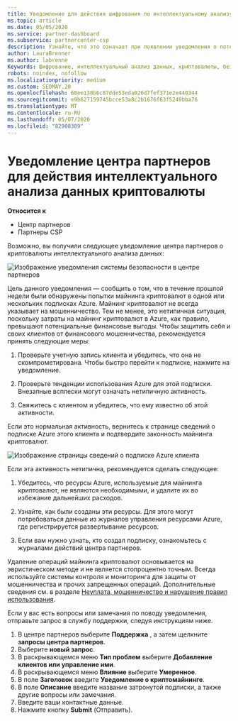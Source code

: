 ```yaml
---
title: Уведомление для действия шифрования по интеллектуальному анализу
ms.topic: article
ms.date: 05/05/2020
ms.service: partner-dashboard
ms.subservice: partnercenter-csp
description: Узнайте, что это означает при появлении уведомления о потенциальном криптовалюты интеллектуального анализа данных (или шифровании с помощью шифрования) в одной или нескольких подписках Azure.
author: LauraBrenner
ms.author: labrenne
Keywords: Шифрование, интеллектуальный анализ данных, криптовалюты, безопасность
robots: noindex, nofollow
ms.localizationpriority: medium
ms.custom: SEOMAY.20
ms.openlocfilehash: 68ee138b6c87dde53eda026d7fef371e2e440344
ms.sourcegitcommit: e9b627159745bcce53a8c2b1676f63f5249bba76
ms.translationtype: MT
ms.contentlocale: ru-RU
ms.lasthandoff: 05/07/2020
ms.locfileid: "82908389"
---
```

# <a name="partner-center-notification-for-cryptocurrency-mining-activity"></a>Уведомление центра партнеров для действия интеллектуального анализа данных криптовалюты

**Относится к**

-  Центр партнеров
-  Партнеры CSP

Возможно, вы получили следующее уведомление центра партнеров о криптовалюты интеллектуального анализа данных:
 
![Изображение уведомления системы безопасности в центре партнеров](images/crypto1.png)

Цель данного уведомления — сообщить о том, что в течение прошлой недели были обнаружены попытки майнинга криптовалют в одной или нескольких подписках Azure. Майнинг криптовалют не всегда указывает на мошенничество. Тем не менее, это нетипичная ситуация, поскольку затраты на майнинг криптовалют в Azure, как правило, превышают потенциальные финансовые выгоды. Чтобы защитить себя и своих клиентов от финансового мошенничества, рекомендуется принять следующие меры:

1.  Проверьте учетную запись клиента и убедитесь, что она не скомпрометирована. Чтобы быстро перейти к подписке, нажмите на уведомление.

2.  Проверьте тенденции использования Azure для этой подписки. Внезапные всплески могут означать нетипичную активность.

3.  Свяжитесь с клиентом и убедитесь, что ему известно об этой активности.

Если это нормальная активность, вернитесь к странице сведений о подписке Azure этого клиента и подтвердите законность майнинга криптовалют. 


![Изображение страницы сведений о подписке Azure клиента](images/crypto2.png)

Если эта активность нетипична, рекомендуется сделать следующее:

1.  Убедитесь, что ресурсы Azure, используемые для майнинга криптовалют, не являются необходимыми, и удалите их во избежание дальнейших расходов.

2.  Узнайте, как были созданы эти ресурсы. Для этого могут потребоваться данные из журналов управления ресурсами Azure, где регистрируется развертывание ресурсов.

3.  Если вам нужно узнать, кто создал подписку, ознакомьтесь с журналами действий центра партнеров.

Удаление операций майнинга криптовалют основывается на эвристическом методе и не является стопроцентно точным. Всегда используйте системы контроля и мониторинга для защиты от мошенничества и прочих запрещенных операций. Дополнительные сведения см. в разделе [Неуплата, мошенничество и нарушение правил использования](https://docs.microsoft.com/partner-center/non-payment--fraud--or-misuse).

Если у вас есть вопросы или замечания по поводу уведомления, отправьте запрос в службу поддержки, следуя инструкциям ниже.

1.  В центре партнеров выберите **Поддержка** , а затем щелкните **запросы центра партнеров**.
3.  Выберите **новый запрос**. 
4.  В раскрывающемся меню **Тип проблем** выберите **Добавление клиентов или управление ими**.
5.  В раскрывающемся меню **Влияние** выберите **Умеренное**.
6.  В поле **Заголовок** введите **Уведомление о криптомайнинге**.
7.  В поле **Описание** введите название затронутой подписки, а также другие вопросы или замечания. 
8.  Введите ваши контактные данные.
9.  Нажмите кнопку **Submit** (Отправить).



